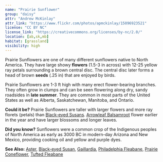 ```yaml
---
name: "Prairie Sunflower"
group: "daisy"
attr: "Andrew McKinlay"
attr_link: "https://www.flickr.com/photos/apmckinlay/15096923521"
license: "CC BY NC"
license_link: "https://creativecommons.org/licenses/by-nc/2.0/"
location: [ab,sk,mb]
habitat: [grassland]
visibility: high
---
```

Prairie Sunflowers are one of many different sunflowers native to North America. They have large showy **flowers** (1.5-3 in across) with 12-25 yellow ray petals surrounding a brown central disc. The central disc later forms a head of brown **seeds** (.25 in) that are enjoyed by birds.

Prairie Sunflowers are 1-3 ft high with many erect flower-bearing branches. They often grow in clumps and can be seen flowering along dry, sandy roadsides in **late summer**. They are common in most parts of the United States as well as Alberta, Saskatchewan, Manitoba, and Ontario.

**Could it be?** Prairie Sunflowers are taller with larger flowers and more ray florets (petals) than [Black-eyed Susans](/plants/blackesus/). [Arrowleaf Balsamroot](/plants/arrow/) flower earlier in the year and have larger blossoms and longer leaves.

**Did you know?** Sunflowers were a common crop of the Indigenous peoples of North America as early as 3000 BC in modern-day Arizona and New Mexico, providing cooking oil and yellow and purple dyes.

<!-- generated, do not edit -->
**See Also:**
[Aster](/plants/aster/),
[Black-eyed Susan](/plants/blackesus/),
[Gaillardia](/plants/gaillard/),
[Philadelphia Fleabane](/plants/philflea/),
[Prairie Coneflower](/plants/pracone/),
[Tufted Fleabane](/plants/tuftflea/)
